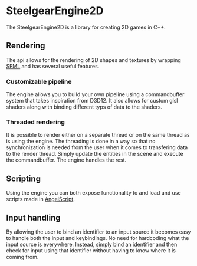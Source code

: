 # SteelgearEngine2D
The SteelgearEngine2D is a library for creating 2D games in C++.

## Rendering
The api allows for the rendering of 2D shapes and textures by wrapping [SFML](https://www.sfml-dev.org/) and has several useful features.

### Customizable pipeline
The engine allows you to build your own pipeline using a commandbuffer system that takes inspiration from D3D12. It also allows for custom glsl shaders along with binding different typs of data to the shaders.

### Threaded rendering
It is possible to render either on a separate thread or on the same thread as is using the engine. The threading is done in a way so that no synchronization is needed from the user when it comes to transfering data to the render thread. Simply update the entities in the scene and execute the commandbuffer. The engine handles the rest.

## Scripting
Using the engine you can both expose functionality to and load and use scripts made in [AngelScript](https://www.angelcode.com/angelscript/).

## Input handling
By allowing the user to bind an identifier to an input source it becomes easy to handle both the input and keybindings. No need for hardcoding what the input source is everywhere. Instead, simply bind an identifier and then check for input using that identifier without having to know where it is coming from.
